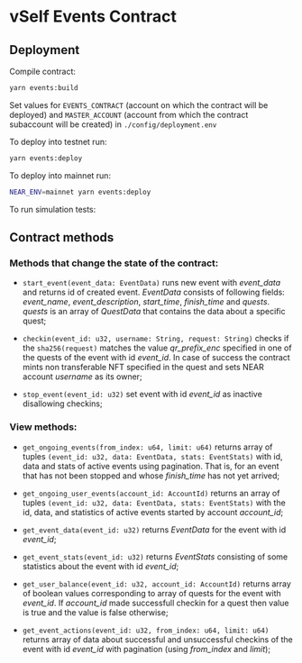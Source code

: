 # vSelf Events Contract

## Deployment

Compile contract:
```bash
yarn events:build
```

Set values for `EVENTS_CONTRACT` (account on which the contract will be deployed) and `MASTER_ACCOUNT` (account from which the contract subaccount will be created) in `./config/deployment.env`

To deploy into testnet run:
```bash
yarn events:deploy
```

To deploy into mainnet run:
```bash
NEAR_ENV=mainnet yarn events:deploy
```

To run simulation tests:


## Contract methods

### Methods that change the state of the contract:
- `start_event(event_data: EventData)` runs new event with *event_data* and returns id of created event. *EventData* consists of following fields: *event_name*, *event_description*, *start_time*, *finish_time* and *quests*. *quests* is an array of *QuestData* that contains the data about a specific quest;

- `checkin(event_id: u32, username: String, request: String)` checks if the `sha256(request)` matches the value *qr_prefix_enc* specified in one of the quests of the event with id *event_id*. In case of success the contract mints non transferable NFT specified in the quest and sets NEAR account *username* as its owner;

- `stop_event(event_id: u32)` set event with id *event_id* as inactive disallowing checkins;

### View methods:

- `get_ongoing_events(from_index: u64, limit: u64)` returns array of tuples `(event_id: u32, data: EventData, stats: EventStats)` with id, data and stats of active events using pagination. That is, for an event that has not been stopped and whose *finish_time* has not yet arrived;

- `get_ongoing_user_events(account_id: AccountId)` returns an array of tuples `(event_id: u32, data: EventData, stats: EventStats)` with the id, data, and statistics of active events started by account *account_id*;

- `get_event_data(event_id: u32)` returns *EventData* for the event with id *event_id*;

- `get_event_stats(event_id: u32)` returns *EventStats* consisting of some statistics about the event with id *event_id*;

- `get_user_balance(event_id: u32, account_id: AccountId)` returns array of boolean values corresponding to array of quests for the event with *event_id*. If *account_id* made successfull checkin for a quest then value is true and the value is false otherwise;

- `get_event_actions(event_id: u32, from_index: u64, limit: u64)` returns array of data about successful and unsuccessful checkins of the event with id *event_id* with pagination (using *from_index* and *limit*);
